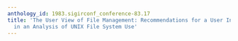 ```yaml
---
anthology_id: 1983.sigirconf_conference-83.17
title: 'The User View of File Management: Recommendations for a User Interface Based
  in an Analysis of UNIX File System Use'
---
```

